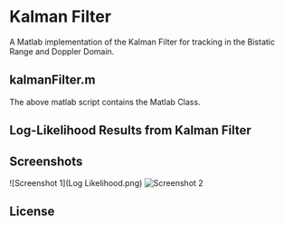 # Kalman Filter

A Matlab implementation of the Kalman Filter for tracking in 
the Bistatic Range and  Doppler Domain.

## kalmanFilter.m

The above matlab script contains the Matlab Class.

## Log-Likelihood Results from Kalman Filter

## Screenshots

![Screenshot 1](Log Likelihood.png)
![Screenshot 2](image_url_2)

## License

